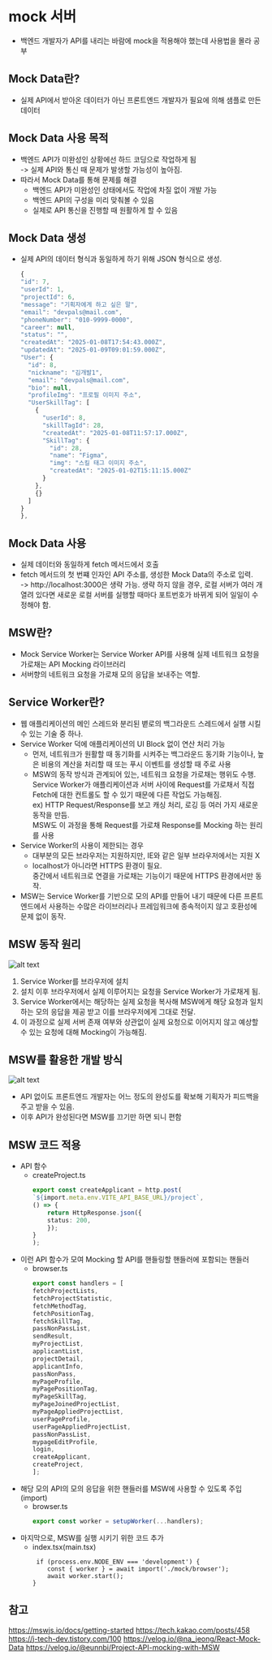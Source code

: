 # mock 서버
- 백엔드 개발자가 API를 내리는 바람에 mock을 적용해야 했는데 사용법을 몰라 공부

## Mock Data란?
- 실제 API에서 받아온 데이터가 아닌 프론트엔드 개발자가 필요에 의해 샘플로 만든 데이터

## Mock Data 사용 목적
- 백엔드 API가 미완성인 상황에선 하드 코딩으로 작업하게 됨<br> -> 실제 API와 통신 때 문제가 발생할 가능성이 높아짐.
- 따라서 Mock Data를 통해 문제를 해결
    - 백엔드 API가 미완성인 상태에서도 작업에 차질 없이 개발 가능
    - 백엔드 API의 구성을 미리 맞춰볼 수 있음
    - 실제로 API 통신을 진행할 때 원활하게 할 수 있음

## Mock Data 생성
- 실제 API의 데이터 형식과 동일하게 하기 위해 JSON 형식으로 생성.
    ```js
    {
    "id": 7,
    "userId": 1,
    "projectId": 6,
    "message": "기획자에게 하고 싶은 말",
    "email": "devpals@mail.com",
    "phoneNumber": "010-9999-0000",
    "career": null,
    "status": "",
    "createdAt": "2025-01-08T17:54:43.000Z",
    "updatedAt": "2025-01-09T09:01:59.000Z",
    "User": {
      "id": 8,
      "nickname": "김개발1",
      "email": "devpals@mail.com",
      "bio": null,
      "profileImg": "프로필 이미지 주소",
      "UserSkillTag": [
        {
          "userId": 8,
          "skillTagId": 28,
          "createdAt": "2025-01-08T11:57:17.000Z",
          "SkillTag": {
            "id": 28,
            "name": "Figma",
            "img": "스킬 태그 이미지 주소",
            "createdAt": "2025-01-02T15:11:15.000Z"
          }
        },
        {}
      ]
    }
  },
  ```

## Mock Data 사용
- 실제 데이터와 동일하게 fetch 메서드에서 호출
- fetch 메서드의 첫 번쨰 인자인 API 주소를, 생성한 Mock Data의 주소로 입력.<br>
-> http://localhost:3000은 생략 가능. 생략 하지 않을 경우, 로컬 서버가 여러 개 열려 있다면 새로운 로컬 서버를 실행할 때마다 포트번호가 바뀌게 되어 일일이 수정해야 함.

## MSW란?
- Mock Service Worker는 Service Worker API를 사용해 실제 네트워크 요청을 가로채는 API Mocking 라이브러리
- 서버향의 네트워크 요청을 가로채 모의 응답을 보내주는 역할.

## Service Worker란?
- 웹 애플리케이션의 메인 스레드와 분리된 볃로의 백그라운드 스레드에서 실행 시킬 수 있는 기술 중 하나.
- Service Worker 덕에 애플리케이션의 UI Block 없이 연산 처리 가능
    - 먼저, 네트워크가 원활할 때 동기화를 시켜주는 백그라운드 동기화 기능이나, 높은 비용의 계산을 처리할 때 또는 푸시 이벤트를 생성할 때 주로 사용
    - MSW의 동작 방식과 관계되어 있는, 네트워크 요청을 가로채는 행위도 수행.<br>
    Service Worker가 애플리케이션과 서버 사이에 Request를 가로채서 직접 Fetch에 대한 컨트롤도 할 수 있기 때문에 다른 작업도 가능해짐.<br>
    ex) HTTP Request/Response를 보고 캐싱 처리, 로깅 등 여러 가지 새로운 동작을 만듬.<br>
    MSW도 이 과정을 통해 Request를 가로채 Response를 Mocking 하는 원리를 사용
- Service Worker의 사용이 제한되는 경우
    - 대부분의 모든 브라우저는 지원하지만, IE와 같은 일부 브라우저에서는 지원 X
    - localhost가 아니라면 HTTPS 환경이 필요.<br>
    중간에서 네트워크로 연결을 가로채는 기능이기 때문에 HTTPS 환경에서만 동작.
- MSW는 Service Worker를 기반으로 모의 API를 만들어 내기 때문에 다른 프론트엔드에서 사용하는 수많은 라이브러리나 프레임워크에 종속적이지 않고 호환성에 문제 없이 동작.

## MSW 동작 원리
![alt text](image.png)
1. Service Worker를 브라우저에 설치
2. 설치 이후 브라우저에서 실제 이루어지는 요청을 Service Worker가 가로채게 됨.
3. Service Worker에서는 해당하는 실제 요청을 복사해 MSW에게 해당 요청과 일치하는 모의 응답을 제공 받고 이를 브라우저에게 그대로 전달.
4. 이 과정으로 실제 서버 존재 여부와 상관없이 실제 요청으로 이어지지 않고 예상할 수 있는 요청에 대해 Mocking이 가능해짐.

## MSW를 활용한 개발 방식
![alt text](image-1.png)
- API 없이도 프론트엔드 개발자는 어느 정도의 완성도를 확보해 기획자가 피드백을 주고 받을 수 있음.
- 이후 API가 완성된다면 MSW를 끄기만 하면 되니 편함

## MSW 코드 적용
-  API 함수
    - createProject.ts
        ```ts
        export const createApplicant = http.post(
        `${import.meta.env.VITE_API_BASE_URL}/project`,
        () => {
            return HttpResponse.json({
            status: 200,
            });
        }
        );
        ```
- 이런 API 함수가 모여 Mocking 할 API를 핸들링할 핸들러에 포함되는 핸들러
    - browser.ts
        ```ts
        export const handlers = [
        fetchProjectLists,
        fetchProjectStatistic,
        fetchMethodTag,
        fetchPositionTag,
        fetchSkillTag,
        passNonPassList,
        sendResult,
        myProjectList,
        applicantList,
        projectDetail,
        applicantInfo,
        passNonPass,
        myPageProfile,
        myPagePositionTag,
        myPageSkillTag,
        myPageJoinedProjectList,
        myPageAppliedProjectList,
        userPageProfile,
        userPageAppliedProjectList,
        passNonPassList,
        mypageEditProfile,
        login,
        createApplicant,
        createProject,
        ];
        ```
- 해당 모의 API의 모의 응답을 위한 핸들러를 MSW에 사용할 수 있도록 주입(import)
    - browser.ts
        ```ts
        export const worker = setupWorker(...handlers);
        ```
- 마지막으로, MSW를 실행 시키기 위한 코드 추가
    - index.tsx(main.tsx)
        ```tsx
         if (process.env.NODE_ENV === 'development') {
            const { worker } = await import('./mock/browser');
            await worker.start();
        }
        ```

## 참고
https://mswjs.io/docs/getting-started
https://tech.kakao.com/posts/458
https://j-tech-dev.tistory.com/100
https://velog.io/@na_jeong/React-Mock-Data
https://velog.io/@eunnbi/Project-API-mocking-with-MSW